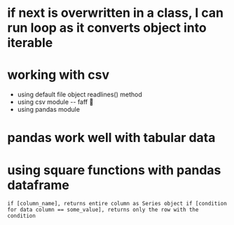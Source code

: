 #  if __next__ is overwritten in a class, I can run loop as it converts object into iterable

# working with csv
- using default file object readlines() method
- using csv module -- faff 🫤
- using pandas module

# pandas work well with tabular data

# using square functions with pandas dataframe

`
if [column_name], returns entire column as Series object
if [condition for data column == some_value], returns only the row with the condition
`